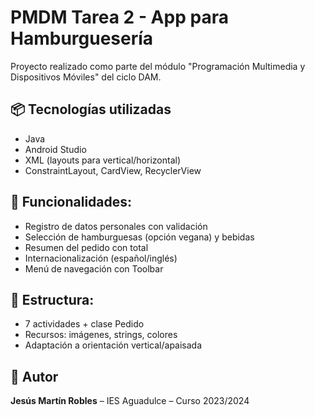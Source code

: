 # PMDM Tarea 2 - App para Hamburguesería

Proyecto realizado como parte del módulo "Programación Multimedia y Dispositivos Móviles" del ciclo DAM.

## 📦 Tecnologías utilizadas
- Java
- Android Studio
- XML (layouts para vertical/horizontal)
- ConstraintLayout, CardView, RecyclerView

## 🧾 Funcionalidades:
- Registro de datos personales con validación
- Selección de hamburguesas (opción vegana) y bebidas
- Resumen del pedido con total
- Internacionalización (español/inglés)
- Menú de navegación con Toolbar

## 📁 Estructura:
- 7 actividades + clase Pedido
- Recursos: imágenes, strings, colores
- Adaptación a orientación vertical/apaisada

## 📝 Autor
**Jesús Martín Robles** – IES Aguadulce – Curso 2023/2024
